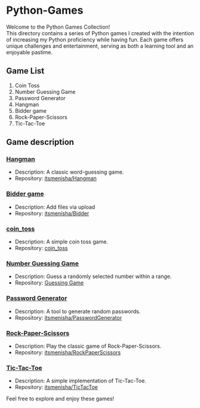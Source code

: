 # Python-Games

Welcome to the Python Games Collection!<br>
This directory contains a series of Python games I created with the intention of increasing my Python proficiency while having fun. Each game offers unique challenges and entertainment, serving as both a learning tool and an enjoyable pastime.

## Game List
1. Coin Toss<br>
2. Number Guessing Game<br>
3. Password Generator<br>
4. Hangman<br>
5. Bidder game<br>
6. Rock-Paper-Scissors<br>
7. Tic-Tac-Toe

## Game description
### [Hangman](https://github.com/itsmenisha/Hangman)

- Description: A classic word-guessing game.
- Repository: [itsmenisha/Hangman](https://github.com/itsmenisha/Hangman)


### [Bidder game](https://github.com/itsmenisha/Bidder)

- Description: Add files via upload
- Repository: [itsmenisha/Bidder](https://github.com/itsmenisha/Bidder)


### [coin_toss](https://github.com/itsmenisha/Python-Games/blob/main/cointoss.py)

- Description: A simple coin toss game.
- Repository: [coin_toss](https://github.com/itsmenisha/Python-Games/blob/main/cointoss.py)


### [Number Guessing Game](https://github.com/itsmenisha/NumberGuessingGame)

- Description: Guess a randomly selected number within a range.
- Repository: [Guessing Game](hhttps://github.com/itsmenisha/Python-Games/commit/84bad2d42d1c9db2568a1d2be0d3c2bfb60eb916)


### [Password Generator](https://github.com/itsmenisha/PasswordGenerator)

- Description: A tool to generate random passwords.
- Repository: [itsmenisha/PasswordGenerator](https://github.com/itsmenisha/PasswordGenerator)


### [Rock-Paper-Scissors](https://github.com/itsmenisha/RockPaperScissors)

- Description: Play the classic game of Rock-Paper-Scissors.
- Repository: [itsmenisha/RockPaperScissors](https://github.com/itsmenisha/RockPaperScissors)


### [Tic-Tac-Toe](https://github.com/itsmenisha/TicTacToe)

- Description: A simple implementation of Tic-Tac-Toe.
- Repository: [itsmenisha/TicTacToe](https://github.com/itsmenisha/TicTacToe)


Feel free to explore and enjoy these games!


